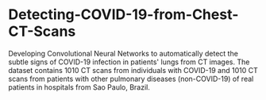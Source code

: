 # Detecting-COVID-19-from-Chest-CT-Scans
Developing Convolutional Neural Networks to automatically detect the subtle signs of COVID-19 infection in patients' lungs from CT images. The dataset contains 1010 CT scans from individuals with COVID-19 and 1010 CT scans from patients with other pulmonary diseases (non-COVID-19) of real patients in hospitals from Sao Paulo, Brazil. 
